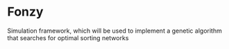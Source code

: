# Fonzy
Simulation framework, which will be used to implement a genetic algorithm that searches for optimal sorting networks
